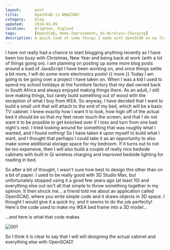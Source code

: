 ```yaml
---
layout:      post
title:       OpenSCAD is AMAZING!
category:    blog
updated:     2014-01-09
location:    Brighton, England
tags:        [OpenSCAD, Home-Improvement, Qi-Wireless-Charging]
description: A quick look at some things I made with OpenSCAD on my first attempt
---
```

I have not really had a chance to start blogging anything recently as I have been too busy with Christmas, New Year and being back at work (with a lot of things going on). I am planning on posting up some more blog posts around a load of JavaScript I have been working on, and once things settle a bit more, I will do some more electronics posts!
{{ more }}
Today I am going to be going over a project I have taken on. When I was a kid I used to spend my school holidays at the furniture factory that my dad owned back in South Africa and always enjoyed making things there. As an adult, I still love making things, but rarely build something out of wood with the exception of what I buy from IKEA. So anyway, I have decided that I want to build a small unit that will attach to the end of my bed, which will be a basic TV cabinet. I knew exactly how I want it to look, how high off of the actual bed it should be so that my feet never touch the screen, and that I do not want it to be possible to get knocked over if I toss and turn from one bad night's rest. I tried looking around for something that was roughly what I wanted, and I found nothing! So I have taken it upon myself to build what I want, and I thought that perhaps I could take it as an opportunity to also make some additional storage space for my bedroom. If it turns out to not be too expensive, then I will also build a couple of really nice bedside cabinets with built in Qi wireless charging and improved bedside lighting for reading in bed.

So after a bit of thought, I wasn't sure how best to design this other than on a bit of paper. I used to be really good with 3D Studio Max, but unfortunately stopped using it a good few years ago (at least 10) and everything else out isn't all that simple to throw something together in my opinion. It then struck me... a friend told me about an application called OpenSCAD, where you write simple code and it draws objects in 3D space. I thought I would give it a quick try, and it seems to do the job perfectly! Here's the code used to make my IKEA bed frame into a 3D model...

<script src="https://gist.github.com/Cyberlane/ef76f18622075f6e1c9b.js"></script>

...and here is what that code makes

![001]

So I think it is clear to say that I will will designing the actual cabinet and everything else with OpenSCAD!

[001]: /Content/blog_images/OpenSCAD_IKEA_Bedframe.png